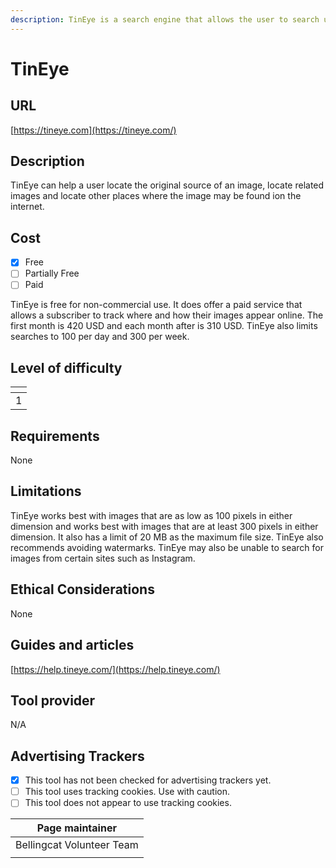 ```yaml
---
description: TinEye is a search engine that allows the user to search using images.
---
```


# TinEye

## URL

[https://tineye.com](https://tineye.com/)

## Description

TinEye can help a user locate the original source of an image, locate related images and locate other places where the image may be found ion the internet.

## Cost

* [x] Free
* [ ] Partially Free
* [ ] Paid

TinEye is free for non-commercial use. It does offer a paid service that allows a subscriber to track where and how their images appear online. The first month is 420 USD and each month after is 310 USD. TinEye also limits searches to 100 per day and 300 per week.

## Level of difficulty

<table><thead><tr><th data-type="rating" data-max="5"></th></tr></thead><tbody><tr><td>1</td></tr></tbody></table>

## Requirements

None

## Limitations

TinEye works best with images that are as low as 100 pixels in either dimension and works best with images that are at least 300 pixels in either dimension. It also has a limit of 20 MB as the maximum file size. TinEye also recommends avoiding watermarks. TinEye may also be unable to search for images from certain sites such as Instagram.

## Ethical Considerations

None

## Guides and articles

[https://help.tineye.com/](https://help.tineye.com/)

## Tool provider

N/A

## Advertising Trackers

* [x] This tool has not been checked for advertising trackers yet.
* [ ] This tool uses tracking cookies. Use with caution.
* [ ] This tool does not appear to use tracking cookies.

| Page maintainer            |
| -------------------------- |
|  Bellingcat Volunteer Team |
|                            |
